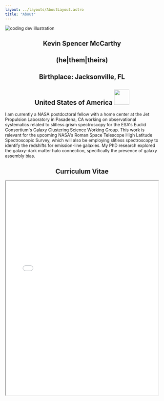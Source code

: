 ```yaml
---
layout: ../layouts/AboutLayout.astro
title: "About"
---
```


<div>
  <img src="/assets/HeadShot_McCarthy_Website.png" class="sm:w-1/2 mx-auto" alt="coding dev illustration">
</div>

<center><h2>Kevin Spencer McCarthy</h2>
<h2>(he|them|theirs)</h2>
<h2>Birthplace: Jacksonville, FL</h2>
<h2>United States of America <img src="/assets/USAflag_website.png" width="50" height="50"  ></h2>
</center>

<p>
I am currently a NASA postdoctoral fellow with a home center at the Jet Propulsion Laboratory in Pasadena, CA working on observational systematics related to slitless grism spectroscopy for the ESA's Euclid Consortium's Galaxy Clustering Science Working Group. This work is relevant for the upcoming NASA's Roman Space Telescope High Latitude Spectroscopic Survey, which will also be employing slitless spectroscopy to identify the redshifts for emission-line galaxies. My PhD research explored the galaxy-dark matter halo connection, specifically the presence of galaxy assembly bias.
</p>

<center><h2>Curriculum Vitae</h2></center>

<a class="CV_body"><p align="center"><iframe src="/assets/McCarthy_CV_without_REFS.pdf" width="500" height="700"/></iframe></p></a>
